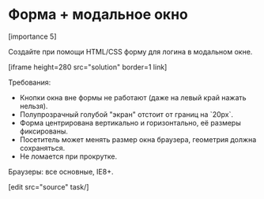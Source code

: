 # Форма + модальное окно

[importance 5]

Создайте при помощи HTML/CSS форму для логина в модальном окне.

[iframe height=280 src="solution" border=1 link]

Требования:

<ul>
<li>Кнопки окна вне формы не работают (даже на левый край нажать нельзя).</li>
<li>Полупрозрачный голубой "экран" отстоит от границ на `20px`.</li>
<li>Форма центрирована вертикально и горизонтально, её размеры фиксированы.</li>
<li>Посетитель может менять размер окна браузера, геометрия должна сохраняться.</li>
<li>Не ломается при прокрутке.</li>
</ul>

Браузеры: все основные, IE8+.

[edit src="source" task/]


